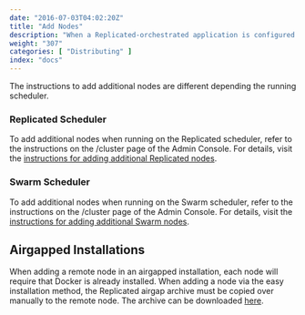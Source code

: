 ```yaml
---
date: "2016-07-03T04:02:20Z"
title: "Add Nodes"
description: "When a Replicated-orchestrated application is configured with a clustering strategy, additional nodes can be installed on remote instances to take part in the cluster."
weight: "307"
categories: [ "Distributing" ]
index: "docs"
---
```


The instructions to add additional nodes are different depending the running scheduler.

### Replicated Scheduler
To add additional nodes when running on the Replicated scheduler, refer to the instructions on the /cluster page of the Admin Console. For details, visit the [instructions for adding additional Replicated nodes](/docs/distributing-an-application/add-nodes-replicated).

### Swarm Scheduler
To add additional nodes when running on the Swarm scheduler, refer to the instructions on the /cluster page of the Admin Console. For details, visit the [instructions for adding additional Swarm nodes](/docs/distributing-an-application/add-nodes-swarm).

## Airgapped Installations
When adding a remote node in an airgapped installation, each node will require that Docker is already installed. When adding a node via the easy installation method, the Replicated airgap archive must be copied over manually to the remote node. The archive can be downloaded [here](/docs/distributing-an-application/airgapped-installations/#install-replicated).